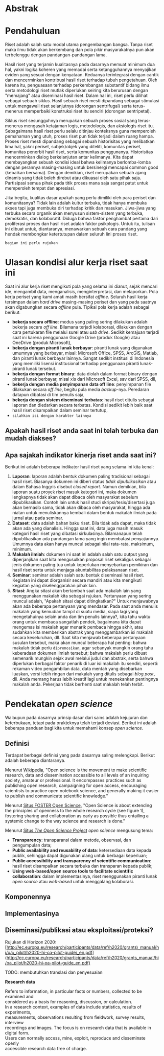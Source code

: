 # Abstrak

# Pendahuluan

Riset adalah salah satu modal utama pengembangan bangsa. Tanpa riset maka ilmu tidak akan berkembang dan pola pikir masyarakatnya pun akan terbelenggu dengan pandangan-pandangan lama.

Hasil riset yang terjamin kualitasnya pada dasarnya memuat minimum dua hal, yakni logika koheren yang memadai serta ketangguhannya menyajikan eviden yang sesuai dengan kenyataan. Keduanya terintegrasi dengan cantik dan mencerminkan kontribusi hasil riset terhadap tubuh pengetahuan. Oleh karena itu, penguasaan terhadap perkembangan substantif bidang ilmu serta metodologi riset mutlak diperlukan seiring kita berurusan dengan "memajang" atau diseminasi hasil riset. Dalam hal ini, riset perlu dilihat sebagai sebuah siklus. Hasil sebuah riset mesti dipandang sebagai stimulasi untuk mengawali riset selanjutnya \(dorongan sentrifugal\) serta terus-menerus memperbaiki konstruksi riset itu sendiri \(dorongan sentripetal\).

Siklus riset sesungguhnya merupakan sebuah proses sosial yang terus-menerus mengasah ketajaman logis, metodologis, dan aksiologis riset itu. Sebagaimana hasil riset perlu selalu ditinjau konteksnya guna memperoleh pemahaman yang utuh, proses riset pun tidak terjadi dalam ruang hampa. Proses riset mesti dipandang sebagai sebuah historisitas yang melibatkan lima hal, yakni periset, subjek/objek yang diteliti, komunitas periset, komunitas penerbit hasil riset, serta komunitas penggunanya. Historisitas mencerminkan dialog berkelanjutan antar kelimanya. Kita dapat membayangkan sebuah kondisi ideal bahwa kelimanya berlomba-lomba dengan perannya masing-masing untuk bersinergi mencapai common good \(kebaikan bersama\). Dengan demikian, riset merupakan sebuah ajang dinamis yang tidak boleh direbut atau dikuasai oleh satu pihak saja. Partisipasi semua pihak pada titik proses mana saja sangat patut untuk memperoleh tempat dan apresiasi.

Jika begitu, kualitas dasar apakah yang perlu dimiliki oleh para periset dan komunitasnya? Tidak lain adalah kultur terbuka, tidak hanya membuka akses tapi juga membuka diri terhadap kritik dan masukan. Jiwa-jiwa yang terbuka secara organik akan menyusun sistem-sistem yang terbuka, demokratis, dan kolaboratif. Diduga bahwa faktor penghambat pertama dari proliferasi proses dan hasil riset adalah faktor psikologis. Untuk itu, tulisan ini dibuat untuk, diantaranya, menawarkan sebuah cara pandang yang hendak membongkar ketertutupan dalam seluruh lini proses riset.

`bagian ini perlu rujukan`

# Ulasan kondisi alur kerja riset saat ini

Saat ini alur kerja riset mengikuti pola yang selama ini dianut, sejak mencari ide, mengambil data, menganalisis, menginterpretasi, dan melaporkan. Pola kerja periset yang kami amati masih bersifat _offline_. Seluruh hasil kerja tersimpan dalam _hard drive_ masing-masing periset dan yang pada saatnya akan digabungkan secara _offline_ pula.  Tipikal pola kerja adalah sebagai berikut:

* **bekerja secara offline**: modus yang paling sering dilakukan adalah bekerja secara _off line_. Bilamana terjadi kolaborasi, dilakukan dengan cara pertukaran file melalui surel atau _usb drive_. Sedikit kemajuan terjadi saat ini karena penggunaan Google Drive \(produk Google\) atau OneDrive \(produk Microsoft\),
* **bekerja dengan piranti lunak berbayar**: piranti lunak yang digunakan umumnya yang berbayar, misal: Microsoft Office, SPSS, ArcGIS, Matlab, dan piranti lunak berbayar lainnya. Sangat sedikit institusi di Indonesia yang memiliki lisensi institusional terhadap penggunaan piranti lunak-piranti lunak tersebut.
* **bekerja dengan format binary**: data diolah dalam format binary dengan piranti lunak berbayar, misal xls dari Microsoft Excel, sav dari SPSS, dll,
* **bekerja dengan media penyimpanan data off line**: penyimpanan file dilakukan secara _off line_, begitu pula media _backup_-nya. Peredaran datapun dibatasi di tim penulis saja,
* **bekerja dengan sistem diseminasi terbatas**: hasil riset ditulis sebagai laporan dan diedarkan secara terbatas. Kondisi sedikit lebih baik saat hasil riset disampaikan dalam seminar tertutup,
* `silahkan isi dengan karakter lainnya`

## Apakah hasil riset anda saat ini telah terbuka dan mudah diakses?

## Apa sajakah indikator kinerja riset anda saat ini?

Berikut ini adalah beberapa indikator hasil riset yang selama ini kita kenal:  
1. **Laporan**: laporan adalah bentuk dokumen paling tradisional sebagai hasil riset. Biasanya dokumen ini diberi status _tidak dipublikasikan_ atau dalam Bahasa Inggris disebut _closed report_. Namun demikian, bila laporan suatu proyek riset masuk kategori ini, maka dokumen lengkapnya tidak akan dapat dibaca oleh masyarakat sebelum dipublikasikan. Contoh lain untuk hasil studi skripsi/tesis/disertasi juga akan bernasib sama, tidak akan dibaca oleh masyarakat, hingga ada niatan untuk menuliskannya kembali dalam bentuk makalah ilmiah pada jurnal atau pada seminar.  
2. **Dataset**: data adalah bahan baku riset. Bila tidak ada dapat, maka tidak akan ada yang dianalisis. Hingga saat ini, data juga masih masuk kategori hasil riset yang dibatasi sirkulasinya. Bilamanapun telah dipublikasikan ada pandangan lama yang ingin membatasi penyajiannya. Umumnya data akan hanya muncul sebagai nilai rata-rata, maksimum, minimum.  
3. **Makalah ilmiah**: dokumen ini saat ini adalah salah satu output yang diperjanjikan saat kita mengusulkan proposal riset sekaligus sebagai jenis dokumen paling tua untuk keperlukan menyebarkan pemikiran dan hasil riset serta untuk menjaga akuntabilitas pelaksanaan riset.  
4. **Seminar**: seminar adalah salah satu bentuk diseminasi hasil riset. Kegiatan ini dapat diorganisir secara mandiri atau kita mengikuti kegiatan yang diselenggarakan pihak lain.  
5. **Sitasi**: Angka sitasi akan bertambah saat ada makalah lain yang menggunakan makalah kita sebagai rujukan. Pertanyaan yang sering muncul adalah, "Apakah sitasi dapat ditingkatkan?" Untuk menjawabnya akan ada beberapa pertanyaan yang mendasar. Pada saat anda menulis makalah yang kemudian tampil di suatu media, siapa lagi yang mengetahuinya selain anda dan tim penulis lainnya?, kita tahu waktu orang untuk membaca sangatlah pendek, bagaimana kita dapat mengemas isi makalah agar menarik pembaca hingga akhir, atau sudahkan kita memberikan abstrak yang menggambarkan isi makalah secara keseluruhan, dll. Saat kita menjawab beberapa pertanyaan susulan tersebut, maka akan muncul beberapa hal penting: bahwa makalah tidak perlu `dipromosikan`, agar sebanyak mungkin orang tahu keberadaan dokumen ilmiah tersebut; bahwa makalah perlu dibuat semenarik mungkin sejak awal melalui judul dan abstrak, serta bahwa diperlukan berbagai faktor penarik di luar isi makalah itu sendiri, seperti: rekaman video pengambilan data, data mentah yang disebarkan luaskan, versi lebih ringan dari makalah yang ditulis sebagai _blog post_, dll.  Anda memang harus lebih kreatif lagi untuk menekankan pentingnya makalah anda. Pekerjaan tidak berhenti saat makalah telah terbit.

# Pendekatan _open science_

Walaupun pada dasarnya prinsip dasar dari sains adalah kejujuran dan keterbukaan, tetapi pada prakteknya telah terjadi deviasi. Berikut ini adalah beberapa panduan bagi kita untuk memahami konsep _open science_.

## Definisi

Terdapat berbagai definisi yang pada dasarnya saling melengkapi. Berikut adalah beberapa diantaranya.

Menurut [Wikipedia](https://en.wikipedia.org/wiki/Open_science), "Open science is the movement to make scientific research, data and dissemination accessible to all levels of an inquiring society, amateur or professional. It encompasses practices such as publishing open research, campaigning for open access, encouraging scientists to practice open notebook science, and generally making it easier to publish and communicate scientific knowledge."

Menurut [Situs FOSTER Open Science](https://www.fosteropenscience.eu/content/what-open-science-introduction), "Open Science is about extending the principles of openness to the whole research cycle \(see figure 1\), fostering sharing and collaboration as early as possible thus entailing a systemic change to the way science and research is done."

Menurut [Situs _The Open Science Project_](http://www.openscience.org/blog/?p=269) _open science_ mengusung tema:

* **Transparency**: transparansi dalam metode, observasi, dan pengumpulan data;
* **Public availability and reusability of data**: ketersediaan data kepada publik, sehingga dapat digunakan ulang untuk berbagai keperluan;
* **Public accessibility and transparency of scientific communication**: hasil riset disampaikan secara terbuka dan transparan kepada publik;
* **Using web-based/open source tools to facilitate scientific collaboration**: dalam implementasinya, riset menggunakan piranti lunak _open source_ atau _web-based_ untuk menggalang kolaborasi.

## Komponennya

## Implementasinya

## Diseminasi/publikasi atau eksploitasi/proteksi?

Rujukan di Horizon 2020: [http://ec.europa.eu/research/participants/data/ref/h2020/grants\_manual/hi/oa\_pilot/h2020-hi-oa-pilot-guide\_en.pdf](http://ec.europa.eu/research/participants/data/ref/h2020/grants_manual/hi/oa_pilot/h2020-hi-oa-pilot-guide_en.pdf)

TODO: membutuhkan translasi dan penyesuaian

**Research data**

Refers to information, in particular facts or numbers, collected to be examined and  
considered as a basis for reasoning, discussion, or calculation.  
In a research context, examples of data include statistics, results of experiments,  
measurements, observations resulting from fieldwork, survey results, interview  
recordings and images. The focus is on research data that is available in digital form.  
Users can normally access, mine, exploit, reproduce and disseminate openly  
accessible research data free of charge.

